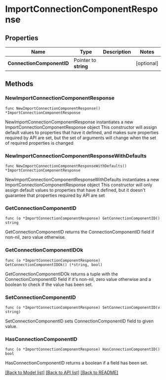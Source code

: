 # ImportConnectionComponentResponse

## Properties

Name | Type | Description | Notes
------------ | ------------- | ------------- | -------------
**ConnectionComponentID** | Pointer to **string** |  | [optional] 

## Methods

### NewImportConnectionComponentResponse

`func NewImportConnectionComponentResponse() *ImportConnectionComponentResponse`

NewImportConnectionComponentResponse instantiates a new ImportConnectionComponentResponse object
This constructor will assign default values to properties that have it defined,
and makes sure properties required by API are set, but the set of arguments
will change when the set of required properties is changed

### NewImportConnectionComponentResponseWithDefaults

`func NewImportConnectionComponentResponseWithDefaults() *ImportConnectionComponentResponse`

NewImportConnectionComponentResponseWithDefaults instantiates a new ImportConnectionComponentResponse object
This constructor will only assign default values to properties that have it defined,
but it doesn't guarantee that properties required by API are set

### GetConnectionComponentID

`func (o *ImportConnectionComponentResponse) GetConnectionComponentID() string`

GetConnectionComponentID returns the ConnectionComponentID field if non-nil, zero value otherwise.

### GetConnectionComponentIDOk

`func (o *ImportConnectionComponentResponse) GetConnectionComponentIDOk() (*string, bool)`

GetConnectionComponentIDOk returns a tuple with the ConnectionComponentID field if it's non-nil, zero value otherwise
and a boolean to check if the value has been set.

### SetConnectionComponentID

`func (o *ImportConnectionComponentResponse) SetConnectionComponentID(v string)`

SetConnectionComponentID sets ConnectionComponentID field to given value.

### HasConnectionComponentID

`func (o *ImportConnectionComponentResponse) HasConnectionComponentID() bool`

HasConnectionComponentID returns a boolean if a field has been set.


[[Back to Model list]](../README.md#documentation-for-models) [[Back to API list]](../README.md#documentation-for-api-endpoints) [[Back to README]](../README.md)


